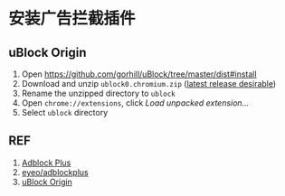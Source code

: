 # 安装广告拦截插件

## uBlock Origin

1. Open https://github.com/gorhill/uBlock/tree/master/dist#install
1. Download and unzip `ublock0.chromium.zip` ([latest release desirable](https://github.com/gorhill/uBlock/releases))
1. Rename the unzipped directory to `ublock`
1. Open `chrome://extensions`, click *Load unpacked extension...*
1. Select `ublock` directory

## REF

1. [Adblock Plus](https://adblockplus.org/zh_CN/)
1. [eyeo/adblockplus](https://gitlab.com/eyeo/adblockplus)
1. [uBlock Origin](https://ublockorigin.com/)
